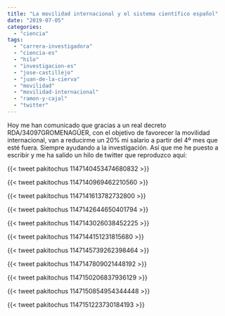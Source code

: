 ```yaml
---
title: "La movilidad internacional y el sistema científico español"
date: "2019-07-05"
categories: 
  - "ciencia"
tags: 
  - "carrera-investigadora"
  - "ciencia-es"
  - "hilo"
  - "investigacion-es"
  - "jose-castillejo"
  - "juan-de-la-cierva"
  - "movilidad"
  - "movilidad-internacional"
  - "ramon-y-cajal"
  - "twitter"
---
```


Hoy me han comunicado que gracias a un real decreto RDA/34097GROMENAGÜER, con el objetivo de favorecer la movilidad internacional, van a reducirme un 20% mi salario a partir del 4º mes que esté fuera. Siempre ayudando a la investigación. Así que me he puesto a escribir y me ha salido un hilo de twitter que reproduzco aquí:

{{< tweet pakitochus 1147140453474680832 >}}

{{< tweet pakitochus 1147140969462210560 >}}

{{< tweet pakitochus 1147141613782732800 >}}

{{< tweet pakitochus 1147142644650401794 >}}

{{< tweet pakitochus 1147143026038452225 >}}

{{< tweet pakitochus 1147144151231815680 >}}

{{< tweet pakitochus 1147145739262398464 >}}

{{< tweet pakitochus 1147147809021448192 >}}

{{< tweet pakitochus 1147150206837936129 >}}

{{< tweet pakitochus 1147150854954344448 >}}

{{< tweet pakitochus 1147151223730184193 >}}
